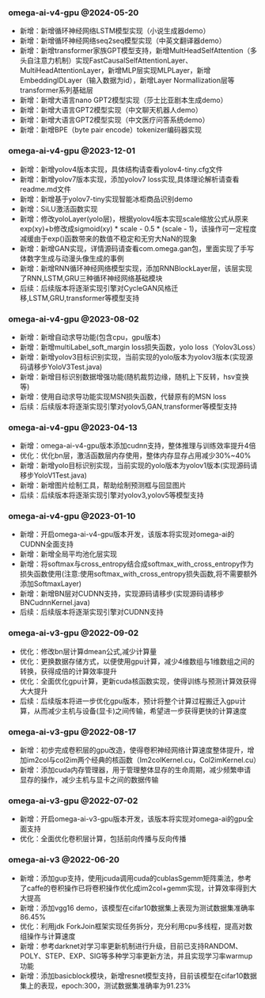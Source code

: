 ### omega-ai-v4-gpu @2024-05-20
- 新增：新增循环神经网络LSTM模型实现（小说生成器demo）
- 新增：新增循环神经网络seq2seq模型实现（中英文翻译器demo）
- 新增：新增transformer家族GPT模型支持，新增MultHeadSelfAttention（多头自注意力机制）实现FastCausalSelfAttentionLayer、MultiHeadAttentionLayer，新增MLP层实现MLPLayer，新增EmbeddingIDLayer（输入数据为id），新增Layer Normallization层等transformer系列基础层
- 新增：新增大语言nano GPT2模型实现（莎士比亚剧本生成demo）
- 新增：新增大语言GPT2模型实现（中文聊天机器人demo）
- 新增：新增大语言GPT2模型实现（中文医疗问答系统demo）
- 新增：新增BPE（byte pair encode）tokenizer编码器实现

### omega-ai-v4-gpu @2023-12-01
- 新增：新增yolov4版本实现，具体结构请查看yolov4-tiny.cfg文件
- 新增：新增yolov7版本实现，添加yolov7 loss实现,具体理论解析请查看readme.md文件
- 新增：新增基于yolov7-tiny实现智能冰柜商品识别demo
- 新增：SiLU激活函数实现
- 新增：修改yoloLayer(yolo层)，根据yolov4版本实现scale缩放公式从原来exp(xy)+b修改成sigmoid(xy) * scale - 0.5 * (scale - 1)，该操作可一定程度减缓由于exp()函数带来的数值不稳定和无穷大NaN的现象
- 新增：新增GAN实现，详情源码请查看com.omega.gan包，里面实现了手写体数字生成与动漫头像生成的事例
- 新增：新增RNN循环神经网络模型实现，添加RNNBlockLayer层，该层实现了RNN,LSTM,GRU三种循环神经网络基础模块
- 后续：后续版本将逐渐实现引擎对CycleGAN风格迁移,LSTM,GRU,transformer等模型支持

### omega-ai-v4-gpu @2023-08-02
- 新增：新增自动求导功能(包含cpu，gpu版本)
- 新增：新增multiLabel_soft_margin loss损失函数，yolo loss（Yolov3Loss）
- 新增：新增yolov3目标识别实现，当前实现的yolo版本为yolov3版本(实现源码请移步YoloV3Test.java)
- 新增：新增目标识别数据增强功能(随机裁剪边缘，随机上下反转，hsv变换等)
- 新增：使用自动求导功能实现MSN损失函数，代替原有的MSN loss
- 后续：后续版本将逐渐实现引擎对yolov5,GAN,transformer等模型支持

### omega-ai-v4-gpu @2023-04-13
- 新增：omega-ai-v4-gpu版本添加cudnn支持，整体推理与训练效率提升4倍
- 优化：优化bn层，激活函数层内存使用，整体内存显存占用减少30%~40%
- 新增：新增yolo目标识别实现，当前实现的yolo版本为yolov1版本(实现源码请移步YoloV1Test.java)
- 新增：新增图片绘制工具，帮助绘制预测框与回显图片
- 后续：后续版本将逐渐实现引擎对yolov3,yolov5等模型支持

### omega-ai-v4-gpu @2023-01-10
- 新增：开启omega-ai-v4-gpu版本开发，该版本将实现对omega-ai的CUDNN全面支持
- 新增：新增全局平均池化层实现
- 新增：将softmax与cross_entropy结合成softmax_with_cross_entropy作为损失函数使用(注意:使用softmax_with_cross_entropy损失函数,将不需要额外添加SoftmaxLayer)
- 新增：新增BN层对CUDNN支持，实现源码请移步(实现源码请移步BNCudnnKernel.java)
- 后续：后续版本将逐渐实现引擎对CUDNN支持

### omega-ai-v3-gpu @2022-09-02
- 优化：修改bn层计算dmean公式,减少计算量
- 优化：更换数据存储方式，以便使用gpu计算，减少4维数组与1维数组之间的转换，获得成倍的计算效率提升
- 优化：全面优化gpu计算，更新cuda核函数实现，使得训练与预测计算效获得大大提升
- 后续：后续版本将进一步优化gpu版本，预计将整个计算过程搬迁入gpu计算，从而减少主机与设备(显卡)之间传输，希望进一步获得更快的计算速度

### omega-ai-v3-gpu @2022-08-17
- 新增：初步完成卷积层的gpu改造，使得卷积神经网络计算速度整体提升，增加im2col与col2im两个经典的核函数（Im2colKernel.cu，Col2imKernel.cu）
- 新增：添加cuda内存管理器，用于管理整体显存的生命周期，减少频繁申请显存的操作，减少主机与显卡之间的数据传输

### omega-ai-v3-gpu @2022-07-02
- 新增：开启omega-ai-v3-gpu版本开发，该版本将实现对omega-ai的gpu全面支持
- 优化：全面优化卷积层计算，包括前向传播与反向传播

### omega-ai-v3 @2022-06-20
- 新增：添加gup支持，使用jcuda调用cuda的cublasSgemm矩阵乘法，参考了caffe的卷积操作已将卷积操作优化成im2col+gemm实现，计算效率得到大大提高
- 新增：添加vgg16 demo，该模型在cifar10数据集上表现为测试数据集准确率86.45%
- 优化：利用jdk ForkJoin框架实现任务拆分，充分利用cpu多线程，提高对数组操作与计算速度
- 新增：参考darknet对学习率更新机制进行升级，目前已支持RANDOM、POLY、STEP、EXP、SIG等多种学习率更新方法，并且实现学习率warmup功能
- 新增：添加basicblock模块，新增resnet模型支持，目前该模型在cifar10数据集上的表现，epoch:300，测试数据集准确率为91.23%